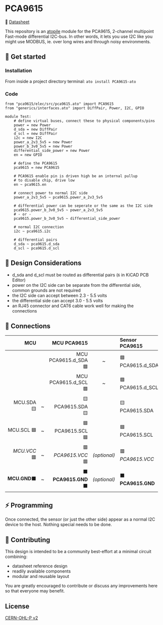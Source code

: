 # PCA9615

📒 [Datasheet](https://www.nxp.com/docs/en/data-sheet/PCA9615.pdf)

This repository is an [atopile](https://atopile.io/) module for the PCA9615, 2-channel multipoint Fast-mode differential I2C-bus. In other words, it lets
you use I2C like you might use MODBUS, ie. over long wires and through noisy environments. 

## 🏁 Get started
### Installation
From inside a project directory terminal: `ato install PCA9615-ato`

### Code
```ato
from "pca9615/elec/src/pca9615.ato" import PCA9615
from "generics/interfaces.ato" import DiffPair, Power, I2C, GPIO

module Test:
    # define virtual buses, connect these to physical components/pins
    power = new Power
    d_sda = new DiffPair
    d_scl = new DiffPair
    i2c = new I2C
    power_a_2v3_5v5 = new Power
    power_b_3v0_5v5 = new Power
    differential_side_power = new Power
    en = new GPIO

    # define the PCA9615
    pca9615 = new PCA9615

    # PCA9615 enable pin is driven high be an internal pullup
    # to disable chip, drive low
    en ~ pca9615.en

    # connect power to normal I2C side
    power_a_2v3_5v5 ~ pca9615.power_a_2v3_5v5

    # differential power can be seperate or the same as the I2C side
    pca9615.power_b_3v0_5v5 ~ power_a_2v3_5v5
    # - or -
    pca9615.power_b_3v0_5v5 ~ differential_side_power

    # normal I2C connection
    i2c ~ pca9615.i2c

    # differential pairs
    d_sda ~ pca9615.d_sda
    d_scl ~ pca9615.d_scl
```

## 🤔 Design Considerations
- d_sda and d_scl must be routed as differential pairs (`6` in KiCAD PCB Editor)
- power on the I2C side can be separate from the differential side, common grounds are not required
- the I2C side can accept between 2.3 - 5.5 volts
- the differential side can accept 3.0 - 5.5 volts
- an RJ45 connector and CAT6 cable work well for making the connections

## 🔌 Connections

|MCU        |       | MCU PCA9615   |       |Sensor PCA9615     | | Sensor |
|-------:   |-:    |---:                  |:-:         |:---           |:-: | :-|
|  |      | MCU PCA9615.d_SDA 🟩|~            |🟩 PCA9615.d_SDA|~ | 
| |      | MCU PCA9615.d_SCL 🟪|~            |🟪 PCA9615.d_SCL|~
| MCU.SDA 🟨 |~      | 🟨 PCA9615.SDA 🟨|            |🟨 PCA9615.SDA|~ |🟨 Sensor.SDA
| MCU.SCL 🟦 |~      | 🟦 PCA9615.SCL 🟦|            |🟦 PCA9615.SCL|~ |🟦 Sensor.SCL
| *MCU.VCC* 🟥      | ~| 🟥 *PCA9615.VCC* 🟥 |*(optional)*|🟥 *PCA9615.VCC*|~ | 🟥 *Sensor.VCC*
|**MCU.GND**⬛      |~       | ⬛ **PCA9615.GND** ⬛|*(optional)*|⬛ **PCA9615.GND**|~|⬛ **Sensor.GND**


## ⚡ Programming
Once connected, the sensor (or just the other side) appear as a normal I2C device to the host. Nothing special needs to be done.

## 🙏 Contributing
This design is intended to be a community best-effort at a minimal circuit combining:
- datasheet reference design
- readily available components
- modular and reusable layout

You are greatly encouraged to contribute or discuss any improvements here so that everyone may benefit. 

## License
[CERN-OHL-P v2](https:/cern.ch/cern-ohl)
